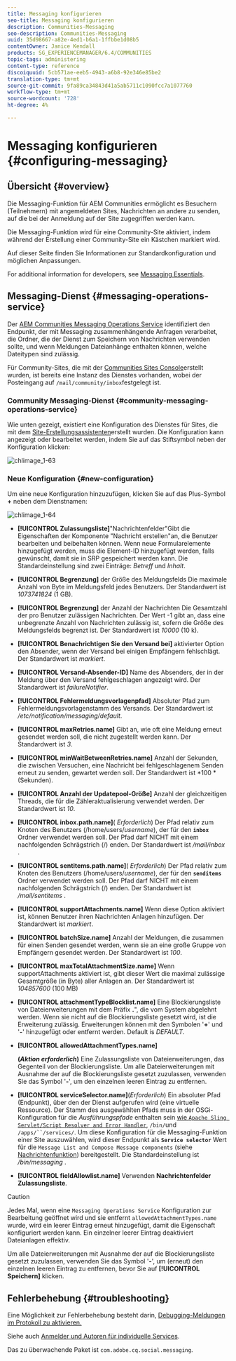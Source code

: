 ```yaml
---
title: Messaging konfigurieren
seo-title: Messaging konfigurieren
description: Communities-Messaging
seo-description: Communities-Messaging
uuid: 35d98667-a82e-4ed1-b6a1-1ffbbe1d08b5
contentOwner: Janice Kendall
products: SG_EXPERIENCEMANAGER/6.4/COMMUNITIES
topic-tags: administering
content-type: reference
discoiquuid: 5cb571ae-eeb5-4943-a6b8-92e346e85be2
translation-type: tm+mt
source-git-commit: 9fa89ca34843d41a5ab5711c1090fcc7a1077760
workflow-type: tm+mt
source-wordcount: '728'
ht-degree: 4%

---
```



# Messaging konfigurieren {#configuring-messaging}

## Übersicht {#overview}

Die Messaging-Funktion für AEM Communities ermöglicht es Besuchern (Teilnehmern) mit angemeldeten Sites, Nachrichten an andere zu senden, auf die bei der Anmeldung auf der Site zugegriffen werden kann.

Die Messaging-Funktion wird für eine Community-Site aktiviert, indem während der Erstellung [](sites-console.md)einer Community-Site ein Kästchen markiert wird.

Auf dieser Seite finden Sie Informationen zur Standardkonfiguration und möglichen Anpassungen.

For additional information for developers, see [Messaging Essentials](essentials-messaging.md).

## Messaging-Dienst {#messaging-operations-service}

Der [AEM Communities Messaging Operations Service](http://localhost:4502/system/console/configMgr/com.adobe.cq.social.messaging.client.endpoints.impl.MessagingOperationsServiceImpl) identifiziert den Endpunkt, der mit Messaging zusammenhängende Anfragen verarbeitet, die Ordner, die der Dienst zum Speichern von Nachrichten verwenden sollte, und wenn Meldungen Dateianhänge enthalten können, welche Dateitypen sind zulässig.

Für Community-Sites, die mit der [Communities Sites Console](sites-console.md)erstellt wurden, ist bereits eine Instanz des Dienstes vorhanden, wobei der Posteingang auf `/mail/community/inbox`festgelegt ist.

### Community Messaging-Dienst {#community-messaging-operations-service}

Wie unten gezeigt, existiert eine Konfiguration des Dienstes für Sites, die mit dem [Site-Erstellungsassistenten](sites-console.md)erstellt wurden. Die Konfiguration kann angezeigt oder bearbeitet werden, indem Sie auf das Stiftsymbol neben der Konfiguration klicken:

![chlimage_1-63](assets/chlimage_1-63.png)

### Neue Konfiguration {#new-configuration}

Um eine neue Konfiguration hinzuzufügen, klicken Sie auf das Plus-Symbol **+** neben dem Dienstnamen:

![chlimage_1-64](assets/chlimage_1-64.png)

* **[!UICONTROL Zulassungsliste]**&quot;Nachrichtenfelder&quot;Gibt die Eigenschaften der Komponente &quot;Nachricht erstellen&quot;an, die Benutzer bearbeiten und beibehalten können. Wenn neue Formularelemente hinzugefügt werden, muss die Element-ID hinzugefügt werden, falls gewünscht, damit sie in SRP gespeichert werden kann. Die Standardeinstellung sind zwei Einträge: 
*Betreff* und *Inhalt*.

* **[!UICONTROL Begrenzung]** der Größe des Meldungsfelds Die maximale Anzahl von Byte im Meldungsfeld jedes Benutzers. Der Standardwert ist 
*1073741824* (1 GB).

* **[!UICONTROL Begrenzung]** der Anzahl der Nachrichten Die Gesamtzahl der pro Benutzer zulässigen Nachrichten. Der Wert -1 gibt an, dass eine unbegrenzte Anzahl von Nachrichten zulässig ist, sofern die Größe des Meldungsfelds begrenzt ist. Der Standardwert ist 
*10000* (10 k).

* **[!UICONTROL Benachrichtigen Sie den Versand bei]** aktivierter Option den Absender, wenn der Versand bei einigen Empfängern fehlschlägt. Der Standardwert ist 
*markiert*.

* **[!UICONTROL Versand-Absender-ID]** Name des Absenders, der in der Meldung über den Versand fehlgeschlagen angezeigt wird. Der Standardwert ist 
*failureNotifier*.

* **[!UICONTROL Fehlermeldungsvorlagenpfad]** Absoluter Pfad zum Fehlermeldungsvorlagenstamm des Versands. Der Standardwert ist 
*/etc/notification/messaging/default*.

* **[!UICONTROL maxRetries.name]** Gibt an, wie oft eine Meldung erneut gesendet werden soll, die nicht zugestellt werden kann. Der Standardwert ist 
*3*.

* **[!UICONTROL minWaitBetweenRetries.name]** Anzahl der Sekunden, die zwischen Versuchen, eine Nachricht bei fehlgeschlagenem Senden erneut zu senden, gewartet werden soll. Der Standardwert ist *100 *(Sekunden).

* **[!UICONTROL Anzahl der Updatepool-Größe]** Anzahl der gleichzeitigen Threads, die für die Zähleraktualisierung verwendet werden. Der Standardwert ist 
*10*.

* **[!UICONTROL inbox.path.name]**(
*Erforderlich*) Der Pfad relativ zum Knoten des Benutzers (/home/users/*username*), der für den **`inbox`** Ordner verwendet werden soll. Der Pfad darf NICHT mit einem nachfolgenden Schrägstrich (/) enden. Der Standardwert ist */mail/inbox* .

* **[!UICONTROL sentitems.path.name]**(
*Erforderlich*) Der Pfad relativ zum Knoten des Benutzers (/home/users/*username*), der für den **`senditems`** Ordner verwendet werden soll. Der Pfad darf NICHT mit einem nachfolgenden Schrägstrich (/) enden. Der Standardwert ist */mail/sentitems* .

* **[!UICONTROL supportAttachments.name]** Wenn diese Option aktiviert ist, können Benutzer ihren Nachrichten Anlagen hinzufügen. Der Standardwert ist 
*markiert*.

* **[!UICONTROL batchSize.name]** Anzahl der Meldungen, die zusammen für einen Senden gesendet werden, wenn sie an eine große Gruppe von Empfängern gesendet werden. Der Standardwert ist 
*100*.

* **[!UICONTROL maxTotalAttachmentSize.name]** Wenn supportAttachments aktiviert ist, gibt dieser Wert die maximal zulässige Gesamtgröße (in Byte) aller Anlagen an. Der Standardwert ist 
*104857600* (100 MB)

* **[!UICONTROL attachmentTypeBlocklist.name]** Eine Blockierungsliste von Dateierweiterungen mit dem Präfix
**.**&quot;, die vom System abgelehnt werden. Wenn sie nicht auf die Blockierungsliste gesetzt wird, ist die Erweiterung zulässig. Erweiterungen können mit den Symbolen &#39;**+**&#39; und &#39;**-**&#39; hinzugefügt oder entfernt werden. Default is *DEFAULT*.

* **[!UICONTROL allowedAttachmentTypes.name]**

   **(*Aktion erforderlich*)** Eine Zulassungsliste von Dateierweiterungen, das Gegenteil von der Blockierungsliste. Um alle Dateierweiterungen mit Ausnahme der auf die Blockierungsliste gesetzt zuzulassen, verwenden Sie das Symbol &#39;**-**&#39;, um den einzelnen leeren Eintrag zu entfernen.

* **[!UICONTROL serviceSelector.name]**(*Erforderlich*) Ein absoluter Pfad (Endpunkt), über den der Dienst aufgerufen wird (eine virtuelle Ressource). Der Stamm des ausgewählten Pfads muss in der OSGi-Konfiguration für die *Ausführungspfade* enthalten sein [ wie `Apache Sling Servlet/Script Resolver and Error Handler`](http://localhost:4502/system/console/configMgr/org.apache.sling.servlets.resolver.SlingServletResolver), `/bin/`und `/apps/``/services/`. Um diese Konfiguration für die Messaging-Funktion einer Site auszuwählen, wird dieser Endpunkt als **`Service selector`** Wert für die `Message List and Compose Message components` (siehe [Nachrichtenfunktion](configure-messaging.md)) bereitgestellt. Die Standardeinstellung ist */bin/messaging* .

* **[!UICONTROL fieldAllowlist.name]** Verwenden 
**Nachrichtenfelder Zulassungsliste**.

>[!CAUTION]
>
>Jedes Mal, wenn eine `Messaging Operations Service` Konfiguration zur Bearbeitung geöffnet wird und sie entfernt `allowedAttachmentTypes.name` wurde, wird ein leerer Eintrag erneut hinzugefügt, damit die Eigenschaft konfiguriert werden kann. Ein einzelner leerer Eintrag deaktiviert Dateianlagen effektiv.
>
>Um alle Dateierweiterungen mit Ausnahme der auf die Blockierungsliste gesetzt zuzulassen, verwenden Sie das Symbol &#39;**-**&#39;, um (erneut) den einzelnen leeren Eintrag zu entfernen, bevor Sie auf **[!UICONTROL Speichern]** klicken.

## Fehlerbehebung {#troubleshooting}

Eine Möglichkeit zur Fehlerbehebung besteht darin, [Debugging-Meldungen im Protokoll zu aktivieren.](../../help/sites-administering/troubleshooting.md)

Siehe auch [Anmelder und Autoren für individuelle Services](../../help/sites-deploying/configure-logging.md#loggers-and-writers-for-individual-services).

Das zu überwachende Paket ist `com.adobe.cq.social.messaging`.
